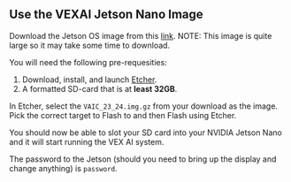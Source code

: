 ## Use the VEXAI Jetson Nano Image
Download the Jetson OS image from this [link](https://content.vexrobotics.com/V5AI/Images/Jetson/VAIC2324_090623.gz). NOTE: This image is quite large so it may take some time to download.

You will need the following pre-requesities:

1. Download, install, and launch [Etcher](https://www.balena.io/etcher). 
2. A formatted SD-card that is at **least 32GB**.

In Etcher, select the `VAIC_23_24.img.gz` from your download as the image. Pick the correct target to Flash to and then Flash using Etcher.

You should now be able to slot your SD card into your NVIDIA Jetson Nano and it will start running the VEX AI system.

The password to the Jetson (should you need to bring up the display and change anything) is `password`.
